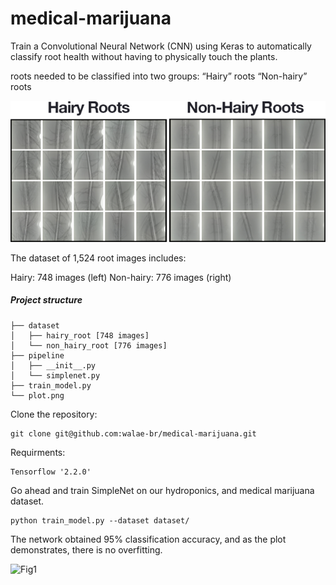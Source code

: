 # medical-marijuana

Train a Convolutional Neural Network (CNN) using Keras to automatically classify root health without having to physically touch the plants.

roots needed to be classified into two groups:
“Hairy” roots
“Non-hairy” roots


![Dataset Sample](https://github.com/walae-br/medical-marijuana/blob/main/images/mm_dataset.png?raw=true)


The dataset of 1,524 root images includes:

Hairy: 748 images (left)
Non-hairy: 776 images (right)


##### Project structure

```
├── dataset
│   ├── hairy_root [748 images]
│   └── non_hairy_root [776 images]
├── pipeline
│   ├── __init__.py
│   └── simplenet.py
├── train_model.py
└── plot.png
```

Clone the repository:
```
git clone git@github.com:walae-br/medical-marijuana.git
```

Requirments:
```
Tensorflow '2.2.0'
```

Go ahead and train SimpleNet on our hydroponics, and medical marijuana dataset.

```
python train_model.py --dataset dataset/
```

The network obtained 95% classification accuracy, and as the plot demonstrates, there is no overfitting.

![Fig1]("")
